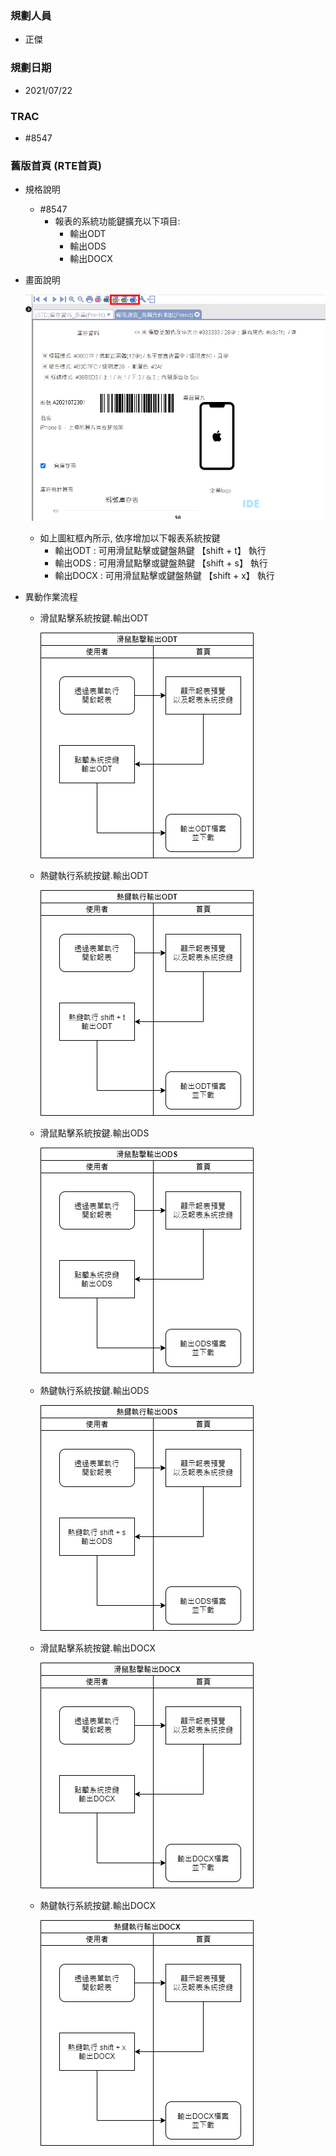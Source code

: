 ### <div id="user">規劃人員</div>
* 正傑

### <div id="updatedate">規劃日期</div>
* 2021/07/22

### <div id="trac">TRAC</div>
* #8547

### <div id="brainworkmobile">舊版首頁 <path>(RTE首頁)</path></div>
* 規格說明
    * #8547
        * 報表的系統功能鍵擴充以下項目:
            * 輸出ODT
            * 輸出ODS
            * 輸出DOCX
 
* 畫面說明

    ![舊版首頁]

    * 如上圖紅框內所示, 依序增加以下報表系統按鍵
        * 輸出ODT : 可用滑鼠點擊或鍵盤熱鍵 【shift + t】 執行
        * 輸出ODS : 可用滑鼠點擊或鍵盤熱鍵 【shift + s】 執行
        * 輸出DOCX : 可用滑鼠點擊或鍵盤熱鍵 【shift + x】 執行
    

* 異動作業流程

   * 滑鼠點擊系統按鍵.輸出ODT

        ![滑鼠點擊輸出ODT]
    
   * 熱鍵執行系統按鍵.輸出ODT

        ![熱鍵執行輸出ODT]

   * 滑鼠點擊系統按鍵.輸出ODS

        ![滑鼠點擊輸出ODS]
    
   * 熱鍵執行系統按鍵.輸出ODS

        ![熱鍵執行輸出ODS]
   
   * 滑鼠點擊系統按鍵.輸出DOCX

        ![滑鼠點擊輸出DOCX]

   * 熱鍵執行系統按鍵.輸出DOCX

        ![熱鍵執行輸出DOCX]

[舊版首頁]:attachment/brainworkold.png "舊版首頁"
[滑鼠點擊輸出ODT]:attachment/report_export_odt_click.png "滑鼠點擊輸出ODT"
[滑鼠點擊輸出ODS]:attachment/report_export_ods_click.png "滑鼠點擊輸出ODS"
[滑鼠點擊輸出DOCX]:attachment/report_export_docx_click.png "滑鼠點擊輸出DOCX"
[熱鍵執行輸出ODT]:attachment/report_export_odt_hotkey.png "熱鍵執行輸出ODT"
[熱鍵執行輸出ODS]:attachment/report_export_ods_hotkey.png "熱鍵執行輸出ODS"
[熱鍵執行輸出DOCX]:attachment/report_export_docx_hotkey.png "熱鍵執行輸出DOCX"
